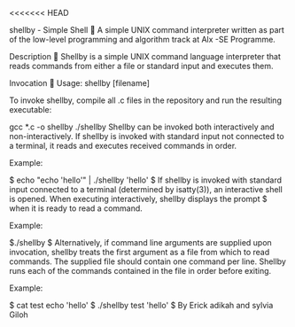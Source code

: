 <<<<<<< HEAD

shellby - Simple Shell 🐚 A simple UNIX command interpreter written as part of the low-level programming and algorithm track at Alx -SE Programme.

Description 💬 Shellby is a simple UNIX command language interpreter that reads commands from either a file or standard input and executes them.

Invocation 🏃 Usage: shellby [filename]

To invoke shellby, compile all .c files in the repository and run the resulting executable:

gcc *.c -o shellby ./shellby Shellby can be invoked both interactively and non-interactively. If shellby is invoked with standard input not connected to a terminal, it reads and executes received commands in order.

Example:

$ echo "echo 'hello'" | ./shellby 'hello' $ If shellby is invoked with standard input connected to a terminal (determined by isatty(3)), an interactive shell is opened. When executing interactively, shellby displays the prompt $ when it is ready to read a command.

Example:

$./shellby $ Alternatively, if command line arguments are supplied upon invocation, shellby treats the first argument as a file from which to read commands. The supplied file should contain one command per line. Shellby runs each of the commands contained in the file in order before exiting.

Example:

$ cat test echo 'hello' $ ./shellby test 'hello' $
By Erick adikah and sylvia Giloh
